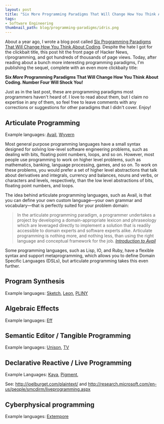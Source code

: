 ```yaml
---
layout: post
title: "Six More Programming Paradigms That Will Change How You Think About Coding"
tags:
- Software Engineering
thumbnail_path: blog/programming-paradigms/idris.png
---  
```


About a year ago, I wrote a blog post called
[Six Programming Paradigms That Will Change How You Think About Coding](http://www.ybrikman.com/writing/2014/04/09/six-programming-paradigms-that-will/).
Despite the hate I got for the clickbait title, this post hit the front
page of Hacker News, r/programming, and got hundreds of thousands of page views.
Today, after reading about a bunch more interesting programming paradigms, I'm
publishing the sequel, complete with an even more clickbaity title: 

**Six *More* Programming Paradigms That Will Change How You Think About Coding. 
Number Four Will Shock You!**

Just as in the last post, these are programming paradigms most programmers 
haven't heard of. I love to read about them, but I claim no expertise in any of 
them, so feel free to leave comments with any corrections or suggestions for 
other paradigms that I didn't cover. Enjoy!

## Articulate Programming

Example languages: [Avail](http://www.availlang.org/), 
[Wyvern](http://www.cs.cmu.edu/~aldrich/wyvern/)

Most general purpose programming languages have a small syntax designed for 
solving low-level software engineering problems, such as dealing with bits, 
floating point numbers, loops, and so on. However, most people use 
programming to work on higher level problems, such as mathematics, banking, 
language processing, games, and so on. To work on these problems, you would 
prefer a set of higher level abstractions that talk about derivatives and
integrals, currency and balances, nouns and verbs, or characters and levels, 
respectively, than the low level abstractions of bits, floating point numbers,
and loops.

The idea behind articulate programming languages, such as Avail, is that you can
define your own custom language&mdash;your own grammar and vocabulary&mdash;that
is perfectly suited for your problem domain:

<blockquote>
  In the articulate programming paradigm, a programmer undertakes a project by 
  developing a domain-appropriate lexicon and phraseology which are leveraged 
  directly to implement a solution that is readily accessible to domain experts 
  and software experts alike. Articulate programming is nothing more, and 
  nothing less, than using the right language and conceptual framework for the 
  job.
  <cite><a href="http://www.availlang.org/about-avail/introduction/index.html">Introduction to Avail</a></cite>
</blockquote>

Some programming languages, such as Lisp, IO, and Ruby, have a flexible syntax
and support metaprogramming, which allows you to define Domain Specific 
Languages (DSLs), but articulate programming takes this even further. 

## Program Synthesis

Example languages: [Sketch](https://bitbucket.org/gatoatigrado/sketch-frontend/wiki/Home),
[Leon](http://lara.epfl.ch/w/leon), [PLINY](http://engineering.rice.edu/darpa/)

## Algebraic Effects

Example languages: [Eff](http://www.eff-lang.org/)

## Semantic Editor / Tangible Programming

Example languages: [Unison](http://unisonweb.org/), [TV](https://wiki.haskell.org/TV) 

## Declarative Reactive / Live Programming

Example Languages: [Kaya](https://vimeo.com/107069470), 
[Pigment](http://pigment.io/), 

See: http://joelburget.com/plaintext/ and http://research.microsoft.com/en-us/people/smcdirm/liveprogramming.aspx

## Cyberphysical programming

Example languages: [Extempore](http://extempore.moso.com.au/)


